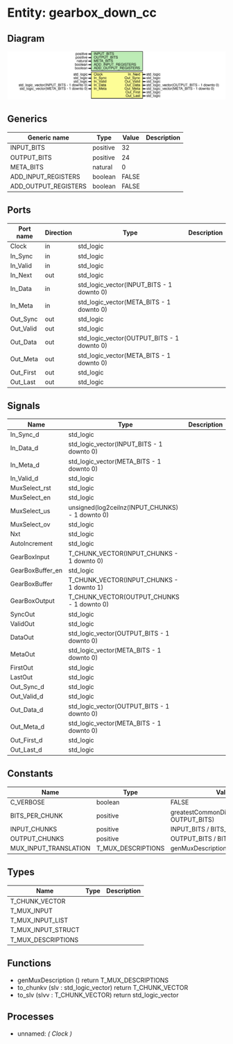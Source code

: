 # Entity: gearbox_down_cc
## Diagram
![Diagram](gearbox_down_cc.svg "Diagram")
## Generics
| Generic name         | Type     | Value | Description |
| -------------------- | -------- | ----- | ----------- |
| INPUT_BITS           | positive | 32    |             |
| OUTPUT_BITS          | positive | 24    |             |
| META_BITS            | natural  | 0     |             |
| ADD_INPUT_REGISTERS  | boolean  | FALSE |             |
| ADD_OUTPUT_REGISTERS | boolean  | FALSE |             |
## Ports
| Port name | Direction | Type                                       | Description |
| --------- | --------- | ------------------------------------------ | ----------- |
| Clock     | in        | std_logic                                  |             |
| In_Sync   | in        | std_logic                                  |             |
| In_Valid  | in        | std_logic                                  |             |
| In_Next   | out       | std_logic                                  |             |
| In_Data   | in        | std_logic_vector(INPUT_BITS - 1 downto 0)  |             |
| In_Meta   | in        | std_logic_vector(META_BITS - 1 downto 0)   |             |
| Out_Sync  | out       | std_logic                                  |             |
| Out_Valid | out       | std_logic                                  |             |
| Out_Data  | out       | std_logic_vector(OUTPUT_BITS - 1 downto 0) |             |
| Out_Meta  | out       | std_logic_vector(META_BITS - 1 downto 0)   |             |
| Out_First | out       | std_logic                                  |             |
| Out_Last  | out       | std_logic                                  |             |
## Signals
| Name             | Type                                            | Description |
| ---------------- | ----------------------------------------------- | ----------- |
| In_Sync_d        | std_logic                                       |             |
| In_Data_d        | std_logic_vector(INPUT_BITS - 1 downto 0)       |             |
| In_Meta_d        | std_logic_vector(META_BITS - 1 downto 0)        |             |
| In_Valid_d       | std_logic                                       |             |
| MuxSelect_rst    | std_logic                                       |             |
| MuxSelect_en     | std_logic                                       |             |
| MuxSelect_us     | unsigned(log2ceilnz(INPUT_CHUNKS) - 1 downto 0) |             |
| MuxSelect_ov     | std_logic                                       |             |
| Nxt              | std_logic                                       |             |
| AutoIncrement    | std_logic                                       |             |
| GearBoxInput     | T_CHUNK_VECTOR(INPUT_CHUNKS - 1 downto 0)       |             |
| GearBoxBuffer_en | std_logic                                       |             |
| GearBoxBuffer    | T_CHUNK_VECTOR(INPUT_CHUNKS - 1 downto 1)       |             |
| GearBoxOutput    | T_CHUNK_VECTOR(OUTPUT_CHUNKS - 1 downto 0)      |             |
| SyncOut          | std_logic                                       |             |
| ValidOut         | std_logic                                       |             |
| DataOut          | std_logic_vector(OUTPUT_BITS - 1 downto 0)      |             |
| MetaOut          | std_logic_vector(META_BITS - 1 downto 0)        |             |
| FirstOut         | std_logic                                       |             |
| LastOut          | std_logic                                       |             |
| Out_Sync_d       | std_logic                                       |             |
| Out_Valid_d      | std_logic                                       |             |
| Out_Data_d       | std_logic_vector(OUTPUT_BITS - 1 downto 0)      |             |
| Out_Meta_d       | std_logic_vector(META_BITS - 1 downto 0)        |             |
| Out_First_d      | std_logic                                       |             |
| Out_Last_d       | std_logic                                       |             |
## Constants
| Name                  | Type               | Value                                           | Description |
| --------------------- | ------------------ | ----------------------------------------------- | ----------- |
| C_VERBOSE             | boolean            |  FALSE                                          |             |
| BITS_PER_CHUNK        | positive           |  greatestCommonDivisor(INPUT_BITS, OUTPUT_BITS) |             |
| INPUT_CHUNKS          | positive           |  INPUT_BITS / BITS_PER_CHUNK                    |             |
| OUTPUT_CHUNKS         | positive           |  OUTPUT_BITS / BITS_PER_CHUNK                   |             |
| MUX_INPUT_TRANSLATION | T_MUX_DESCRIPTIONS |  genMuxDescription                              |             |
## Types
| Name               | Type | Description |
| ------------------ | ---- | ----------- |
| T_CHUNK_VECTOR     |      |             |
| T_MUX_INPUT        |      |             |
| T_MUX_INPUT_LIST   |      |             |
| T_MUX_INPUT_STRUCT |      |             |
| T_MUX_DESCRIPTIONS |      |             |
## Functions
- genMuxDescription <font id="function_arguments">()</font> <font id="function_return">return T_MUX_DESCRIPTIONS</font>
- to_chunkv <font id="function_arguments">(slv : std_logic_vector)</font> <font id="function_return">return T_CHUNK_VECTOR</font>
- to_slv <font id="function_arguments">(slvv : T_CHUNK_VECTOR)</font> <font id="function_return">return std_logic_vector</font>
## Processes
- unnamed: _( Clock )_

